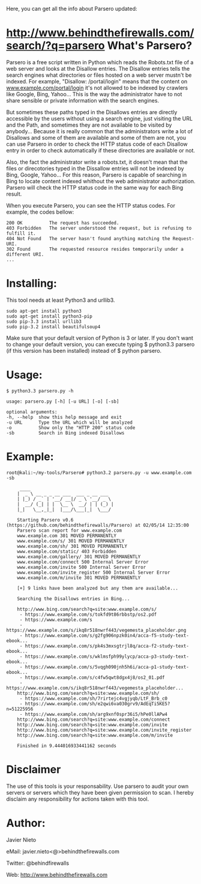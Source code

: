 Here, you can get all the info about Parsero updated:

http://www.behindthefirewalls.com/search/?q=parsero
What's Parsero?
===============
Parsero is a free script written in Python which reads the Robots.txt file of a web server and looks at the Disallow entries. The Disallow entries tells the search engines what directories or files hosted on a web server mustn't be indexed. For example, "Disallow: /portal/login" means that the content on www.example.com/portal/login it's not allowed to be indexed by crawlers like Google, Bing, Yahoo... This is the way the administrator have to not share sensible or private information with the search engines.

But sometimes these paths typed in the Disallows entries are directly accessible by the users without using a search engine, just visiting the URL and the Path, and sometimes they are not available to be visited by anybody... Because it is really common that the administrators write a lot of Disallows and some of them are available and some of them are not, you can use Parsero in order to check the HTTP status code of each Disallow entry in order to check automatically if these directories are available or not.

Also, the fact the administrator write a robots.txt, it doesn't mean that the files or direcotories typed in the Dissallow entries will not be indexed by Bing, Google, Yahoo... For this reason, Parsero is capable of searching in Bing to locate content indexed whithout the web administrator authorization. Parsero will check the HTTP status code in the same way for each Bing result.


When you execute Parsero, you can see the HTTP status codes. For example, the codes bellow:


    200 OK          The request has succeeded.
    403 Forbidden   The server understood the request, but is refusing to fulfill it.
    404 Not Found   The server hasn't found anything matching the Request-URI.
    302 Found       The requested resource resides temporarily under a different URI.
    ...


Installing:
==========
This tool needs at least Python3 and urllib3.
       
    sudo apt-get install python3
    sudo apt-get install python3-pip
    sudo pip-3.3 install urllib3
    sudo pip-3.2 install beautifulsoup4
        
Make sure that your default version of Python is 3 or later. If you don't want to change your default version, you can execute typing $ python3.3 parsero (if this version has been installed) instead of $ python parsero.

Usage:
======
    $ python3.3 parsero.py -h
        
    usage: parsero.py [-h] [-u URL] [-o] [-sb]
	
    optional arguments:
    -h, --help  show this help message and exit
    -u URL      Type the URL which will be analyzed
    -o          Show only the "HTTP 200" status code
    -sb         Search in Bing indexed Disallows


Example:
=======
	 
    root@kali:~/my-tools/Parsero# python3.2 parsero.py -u www.example.com -sb

         ____                               
        |  _ \ __ _ _ __ ___  ___ _ __ ___  
        | |_) / _` | '__/ __|/ _ \ '__/ _ \ 
        |  __/ (_| | |  \__ \  __/ | | (_) |
        |_|   \__,_|_|  |___/\___|_|  \___/ 

        Starting Parsero v0.6 (https://github.com/behindthefirewalls/Parsero) at 02/05/14 12:35:00
        Parsero scan report for www.example.com
        www.example.com 301 MOVED PERMANENTLY
        www.example.com/s/ 301 MOVED PERMANENTLY
        www.example.com/sh/ 301 MOVED PERMANENTLY
        www.example.com/static/ 403 Forbidden
        www.example.com/gallery/ 301 MOVED PERMANENTLY
        www.example.com/connect 500 Internal Server Error
        www.example.com/invite 500 Internal Server Error
        www.example.com/invite_register 500 Internal Server Error
        www.example.com/m/invite 301 MOVED PERMANENTLY

        [+] 9 links have been analyzed but any them are available...

        Searching the Disallows entries in Bing...

        http://www.bing.com/search?q=site:www.example.com/s/
         - https://www.example.com/s/tokfd9t86rbbstp/os2.pdf
         - https://www.example.com/s
         - https://www.example.com/s/ikq8r518nwrf443/vegemesta_placeholder.png
         - https://www.example.com/s/g2fg906npzk0in4/acca-f5-study-text-ebook...
         - https://www.example.com/s/pk4s3mxsgtrjl8q/acca-f2-study-text-ebook...
         - https://www.example.com/s/wklmsfph99ylycp/acca-p3-study-text-ebook...
         - https://www.example.com/s/5vqgh090jnh5h6i/acca-p1-study-text-ebook...
         - https://www.example.com/s/c4fw5qwt8dgx4j8/os2_01.pdf
         - https://www.example.com/s/ikq8r518nwrf443/vegemesta_placeholder...
        http://www.bing.com/search?q=site:www.example.com/sh/
         - https://www.example.com/sh/7rirtejc4vgjyqb/LtF_Brb_c0
         - https://www.example.com/sh/e2qwi6va030grv9/AdEqTi5KE5?n=51225956
         - https://www.example.com/sh/arg9xnf0spr36i5/hPe0llAPw4
        http://www.bing.com/search?q=site:www.example.com/connect
        http://www.bing.com/search?q=site:www.example.com/invite
        http://www.bing.com/search?q=site:www.example.com/invite_register
        http://www.bing.com/search?q=site:www.example.com/m/invite

        Finished in 9.444016933441162 seconds



Disclaimer
==========
The use of this tools is your responsability. Use parsero to audit your own servers or servers which they have been given permission to scan. I hereby disclaim any responsibility for actions taken with this tool.


Author:
=======

  Javier Nieto
  
  eMail: javier.nieto<@>behindthefirewalls.com
  
  Twitter: @behindfirewalls
  
  Web: http://www.behindthefirewalls.com
  


